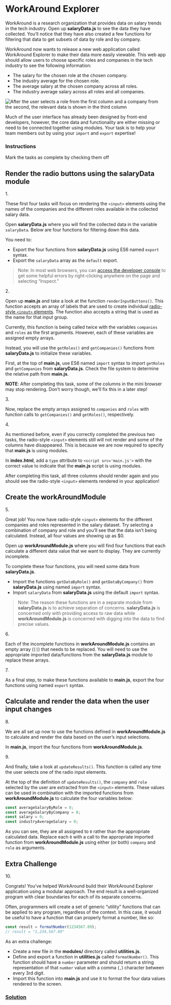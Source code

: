# WorkAround Explorer

WorkAround is a research organization that provides data on salary
trends in the tech industry. Open up **salaryData.js** to see the data
they have collected. You’ll notice that they have also created a few
functions for filtering that data to get subsets of data by role and by
company.

WorkAround now wants to release a new web application called WorkAround
Explorer to make their data more easily viewable. This web app should
allow users to choose specific roles and companies in the tech industry
to see the following information:

- The salary for the chosen role at the chosen company.
- The industry average for the chosen role.
- The average salary at the chosen company across all roles.
- The industry average salary across all roles and all companies.

<img
src="https://static-assets.codecademy.com/Courses/Learn-JavaScript/Modules/WorkAround%20Explorer%20Demo.gif"
class="img__1JGFO2nlisObc3KeOSGPRp"
alt="After the user selects a role from the first column and a company from the second, the relevant data is shown in the third column" />

Much of the user interface has already been designed by front-end
developers, however, the core data and functionality are either missing
or need to be connected together using modules. Your task is to help
your team members out by using your `import` and `export` expertise!

### Instructions

Mark the tasks as complete by checking them off

## Render the radio buttons using the salaryData module

1\.

These first four tasks will focus on rendering the `<input>` elements
using the names of the companies and the different roles available in
the collected salary data.

Open **salaryData.js** where you will find the collected data in the
variable `salaryData`. Below are four functions for filtering down this
data.

You need to:

- Export the four functions from **salaryData.js** using ES6 named
  `export` syntax.
- Export the `salaryData` array as the `default` export.

> Note: In most web browsers, you can
> <a href="https://www.codecademy.com/articles/use-devtools"
> class="e14vpv2g1 gamut-xro1w8-ResetElement-Anchor-AnchorBase e1bhhzie0"
> target="_blank">access the developer console</a> to get some helpful
> errors by right-clicking anywhere on the page and selecting “Inspect.”

2\.

Open up **main.js** and take a look at the function
`renderInputButtons()`. This function accepts an array of labels that
are used to create individual <a
href="https://developer.mozilla.org/en-US/docs/Web/HTML/Element/input/radio"
class="e14vpv2g1 gamut-xro1w8-ResetElement-Anchor-AnchorBase e1bhhzie0"
target="_blank" rel="noopener">radio-style <code
class="code__2rdF32qjRVp7mMVBHuPwDS">\<input\></code> elements</a>. The
function also accepts a string that is used as the name for that input
group.

Currently, this function is being called twice with the variables
`companies` and `roles` as the first arguments. However, each of these
variables are assigned empty arrays.

Instead, you will use the `getRoles()` and `getCompanies()` functions
from **salaryData.js** to initialize these variables.

First, at the top of **main.js**, use ES6 named `import` syntax to
import `getRoles` and `getCompanies` from **salaryData.js**. Check the
file system to determine the relative path from **main.js**.

**NOTE**: After completing this task, some of the columns in the mini
browser may stop rendering. Don’t worry though, we’ll fix this in a
later step!

3\.

Now, replace the empty arrays assigned to `companies` and `roles` with
function calls to `getCompanies()` and `getRoles()`, respectively.

4\.

As mentioned before, even if you correctly completed the previous two
tasks, the radio-style `<input>` elements still will not render and some
of the columns have disappeared. This is because we are now required to
specify that **main.js** is using modules.

In **index.html**, add a `type` attribute to `<script src='main.js'>`
with the correct value to indicate that the **main.js** script is using
modules.

After completing this task, all three columns should render again and
you should see the radio-style `<input>` elements rendered in your
application!

## Create the workAroundModule

5\.

Great job! You now have radio-style `<input>` elements for the different
companies and roles represented in the salary dataset. Try selecting a
combination of company and role and you’ll see that the data isn’t being
calculated. Instead, all four values are showing up as \$0.

Open up **workAroundModule.js** where you will find four functions that
each calculate a different data value that we want to display. They are
currently incomplete.

To complete these four functions, you will need some data from
**salaryData.js**.

- Import the functions `getDataByRole()` and `getDataByCompany()` from
  **salaryData.js** using named `import` syntax.
- Import `salaryData` from **salaryData.js** using the default `import`
  syntax.

> Note: The reason these functions are in a separate module from
> **salaryData.js** is to achieve separation of concerns.
> **salaryData.js** is concerned only with providing access to raw data
> while **workAroundModule.js** is concerned with digging into the data
> to find precise values.

6\.

Each of the incomplete functions in **workAroundModule.js** contains an
empty array (`[]`) that needs to be replaced. You will need to use the
appropriate imported data/functions from the **salaryData.js** module to
replace these arrays.

7\.

As a final step, to make these functions available to **main.js**,
export the four functions using named `export` syntax.

## Calculate and render the data when the user input changes

8\.

We are all set up now to use the functions defined in
**workAroundModule.js** to calculate and render the data based on the
user’s input selections.

In **main.js**, import the four functions from **workAroundModule.js**.

9\.

And finally, take a look at `updateResults()`. This function is called
any time the user selects one of the radio input elements.

At the top of the definition of `updateResults()`, the `company` and
`role` selected by the user are extracted from the `<input>` elements.
These values can be used in combination with the imported functions from
**workAroundModule.js** to calculate the four variables below:

``` js
const averageSalaryByRole = 0;
const averageSalaryByCompany = 0;
const salary = 0;
const industryAverageSalary = 0;
```

As you can see, they are all assigned to `0` rather than the appropriate
calculated data. Replace each `0` with a call to the appropriate
imported function from **workAroundModule.js** using either (or both)
`company` and `role` as arguments.

## Extra Challenge

10\.

Congrats! You’ve helped WorkAround build their WorkAround Explorer
application using a modular approach. The end result is a well-organized
program with clear boundaries for each of its separate concerns.

Often, programmers will create a set of generic “utility” functions that
can be applied to any program, regardless of the context. In this case,
it would be useful to have a function that can properly format a number,
like so:

``` js
const result = formatNumber(1234567.89);
// result = "1,234,567.89"
```

As an extra challenge:

- Create a new file in the **modules/** directory called
  **utilities.js**.
- Define and export a function in **utilities.js** called
  `formatNumber()`. This function should have a `number` parameter and
  should return a string representation of that `number` value with a
  comma (`,`) character between every 3rd digit.
- Import this function into **main.js** and use it to format the four
  data values rendered to the screen.

### [Solution](https://datttrian.github.io/full-stack-engineer/javascript-syntax-part-iii/es6-modules-workaround/index.html)
